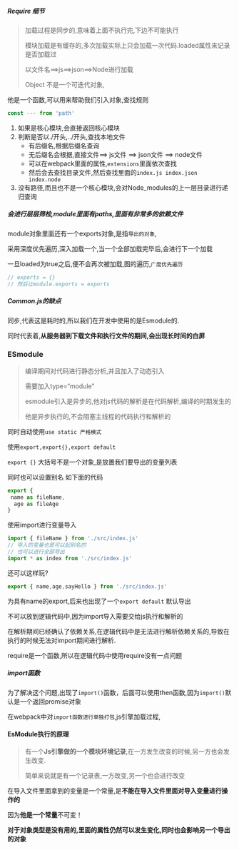 ##### Require  细节

> 加载过程是同步的,意味着上面不执行完,下边不可能执行
>
> 模块加载是有缓存的,多次加载实际上只会加载一次代码.loaded属性来记录是否加载过
>
> 以文件名==>js==>json==>Node进行加载
>
> Object 不是一个可迭代对象,

他是一个函数,可以用来帮助我们引入对象,查找规则

```js
const --- from 'path'
```



1. 如果是核心模块,会直接返回核心模块
2. 判断是否以./开头,../开头,查找本地文件
   - 有后缀名,根据后缀名查询
   - 无后缀名会根据,直接文件==> js文件 ==> json文件 ==> node文件
   - 可以在webpack里面的属性,`extensions`里面依次查找
   - 然后会去查找目录文件,然后查找里面的`index.js index.json index.node`
3. 没有路径,而且也不是一个核心模块,会对Node_modules的上一层目录进行递归查询

##### 会进行层层筛检,module里面有paths,里面有非常多的依赖文件

module对象里面还有一个exports对象,是指`导出的对象`,

采用深度优先遍历,深入加载一个,当一个全部加载完毕后,会进行下一个加载

一旦loaded为true之后,便不会再次被加载,图的遍历,`广度优先遍历`

```js
// exports = {}
// 然后让module.exports = exports
```

##### Common.js的缺点

同步,代表这是耗时的,所以我们在开发中使用的是Esmodule的.

同时代表着,**从服务器到下载文件和执行文件的期间,会出现长时间的白屏**

### ESmodule

> 编译期间对代码进行静态分析,并且加入了动态引入
>
> 需要加入type=“module”
>
> esmodule引入是异步的,他对js代码的解析是在代码解析,编译的时期发生的
>
> 他是异步执行的,不会阻塞主线程的代码执行和解析的

同时自动使用`use static 严格模式`

使用`export,export{},export default` 

`export {}` 大括号不是一个对象,是放置我们要导出的变量列表

同时也可以设置别名 如下面的代码

```js
export {
 name as fileName,
  age as fileAge
}
```

使用import进行变量导入

```js
import { fileName } from './src/index.js'
// 导入的变量也是可以起别名的
// 也可以进行全部导出
import * as index from './src/index.js'
```

还可以这样玩?

```js
export { name,age,sayHello } from './src/index.js' 
```

为具有name的export,后来也出现了一个`export default` 默认导出

不可以放到逻辑代码中,因为import导入需要交给js执行和解析的

在解析期间已经确认了依赖关系,在逻辑代码中是无法进行解析依赖关系的,导致在执行的时候无法对import期间进行解析.

require是一个函数,所以在逻辑代码中使用require没有一点问题

##### import函数

为了解决这个问题,出现了`import()`函数，后面可以使用then函数,因为`import()`默认是一个返回promise对象

在webpack中对`import函数进行单独打包`,js引擎加载过程,

#### EsModule执行的原理

> 有一个**Js引擎做的一个模块环境记录**,在一方发生改变的时候,另一方也会发生改变.
>
> 简单来说就是有一个记录表,一方改变,另一个也会进行改变

在导入文件里面拿到的变量是一个常量,是**不能在导入文件里面对导入变量进行操作的**

因为**他是一个常量**不可变！   

**对于对象类型是没有用的,里面的属性仍然可以发生变化,同时也会影响另一个导出的对象**